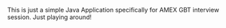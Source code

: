 This is just a simple Java Application specifically for AMEX GBT interview session. Just playing around!

